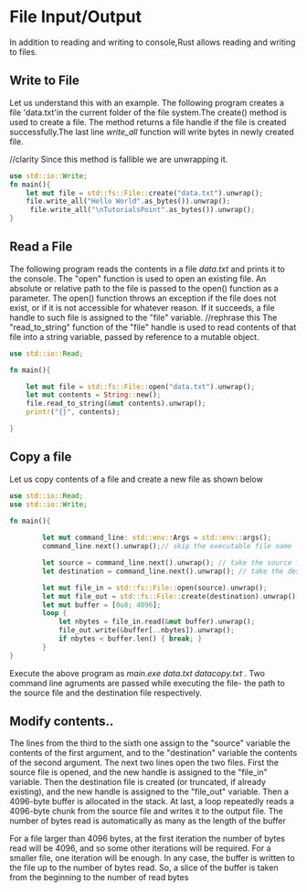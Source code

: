 # File Input/Output

In addition to reading and writing to console,Rust allows reading and writing to files. 

## Write to File

Let us understand this with an example.
The following program creates a file 'data.txt'in the current folder of the file system.The create() method is used to create a file. The method returns a file handle if the file is created successfully.The last line *write_all* function will write bytes in newly created file.

//clarity 
Since this method is fallible we are unwrapping it.

```rust
use std::io::Write;
fn main(){
    let mut file = std::fs::File::create("data.txt").unwrap();
    file.write_all("Hello World".as_bytes()).unwrap();
     file.write_all("\nTutorialsPoint".as_bytes()).unwrap();
}
```

## Read a File

The following program reads the contents in a file *data.txt* and prints it to the console.
The "open" function is used to open an existing file. An absolute or relative path to the file is passed to the open() function as a parameter.
The open() function throws an exception if the file does not exist, or if it is not accessible for whatever reason. If it succeeds, a file handle to such file is assigned to the "file" variable.
//rephrase this 
The "read_to_string" function of the "file" handle is used to read contents of that file into a string variable, passed by reference to a mutable object.
```rust
use std::io::Read;

fn main(){

    let mut file = std::fs::File::open("data.txt").unwrap();
    let mut contents = String::new();
    file.read_to_string(&mut contents).unwrap();
    print!("{}", contents);

}

```




## Copy a file

Let us copy contents of a file and create a new file as shown below

```rust
use std::io::Read;
use std::io::Write;

fn main(){
 
        let mut command_line: std::env::Args = std::env::args();
        command_line.next().unwrap();// skip the executable file name

        let source = command_line.next().unwrap(); // take the source file
        let destination = command_line.next().unwrap(); // take the destination file

        let mut file_in = std::fs::File::open(source).unwrap();
        let mut file_out = std::fs::File::create(destination).unwrap();
        let mut buffer = [0u8; 4096];
        loop {
            let nbytes = file_in.read(&mut buffer).unwrap();
            file_out.write(&buffer[..nbytes]).unwrap();
            if nbytes < buffer.len() { break; }
        }
}

```
Execute the above program as *main.exe data.txt datacopy.txt* . Two command line agruments are passed while executing the file- the path to the source file and the destination file respectively.

## Modify contents..
The lines from the third to the sixth one assign to the "source" variable the contents of the first argument, and to the "destination" variable the contents of the second argument.
The next two lines open the two files. First the source file is opened, and the new handle is assigned to the "file_in" variable. Then the destination file is created (or truncated, if already existing), and the new handle is assigned to the "file_out" variable.
Then a 4096-byte buffer is allocated in the stack.
At last, a loop repeatedly reads a 4096-byte chunk from the source file and writes it to the output file. The number of bytes read is automatically as many as the length of the buffer

For a file larger than 4096 bytes, at the first iteration the number of bytes read will be 4096, and so some other iterations will be required. For a smaller file, one iteration will be enough. 
In any case, the buffer is written to the file up to the number of bytes read. So, a slice of the buffer is taken from the beginning to the number of read bytes
